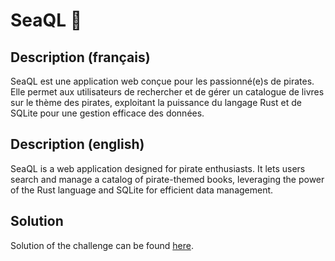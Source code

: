 # SeaQL 🌊

## Description (français)
SeaQL est une application web conçue pour les passionné(e)s de pirates. Elle permet aux utilisateurs de rechercher et de gérer un catalogue de livres sur le thème des pirates, exploitant la puissance du langage Rust et de SQLite pour une gestion efficace des données.

## Description (english)
SeaQL is a web application designed for pirate enthusiasts. It lets users search and manage a catalog of pirate-themed books, leveraging the power of the Rust language and SQLite for efficient data management.

## Solution

Solution of the challenge can be found [here](solution/).
